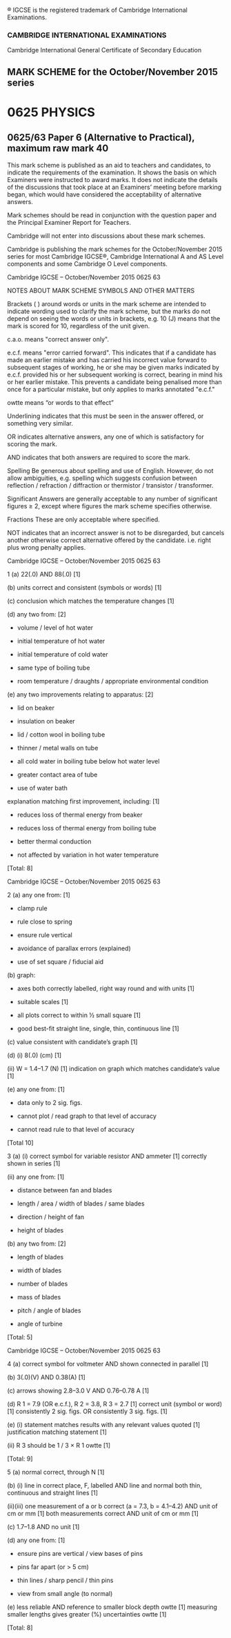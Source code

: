 ® IGCSE is the registered trademark of Cambridge International Examinations. 

### CAMBRIDGE INTERNATIONAL EXAMINATIONS 

Cambridge International General Certificate of Secondary Education 

## MARK SCHEME for the October/November 2015 series 

# 0625 PHYSICS 

## 0625/63 Paper 6 (Alternative to Practical), maximum raw mark 40 

This mark scheme is published as an aid to teachers and candidates, to indicate the requirements of the examination. It shows the basis on which Examiners were instructed to award marks. It does not indicate the details of the discussions that took place at an Examiners’ meeting before marking began, which would have considered the acceptability of alternative answers. 

Mark schemes should be read in conjunction with the question paper and the Principal Examiner Report for Teachers. 

Cambridge will not enter into discussions about these mark schemes. 

Cambridge is publishing the mark schemes for the October/November 2015 series for most Cambridge IGCSE®, Cambridge International A and AS Level components and some Cambridge O Level components. 


 Cambridge IGCSE – October/November 2015 0625 63 

 NOTES ABOUT MARK SCHEME SYMBOLS AND OTHER MATTERS 

Brackets ( ) around words or units in the mark scheme are intended to indicate wording used to clarify the mark scheme, but the marks do not depend on seeing the words or units in brackets, e.g. 10 (J) means that the mark is scored for 10, regardless of the unit given. 

c.a.o. means "correct answer only". 

e.c.f. means "error carried forward". This indicates that if a candidate has made an earlier mistake and has carried his incorrect value forward to subsequent stages of working, he or she may be given marks indicated by e.c.f. provided his or her subsequent working is correct, bearing in mind his or her earlier mistake. This prevents a candidate being penalised more than once for a particular mistake, but only applies to marks annotated "e.c.f." 

owtte means “or words to that effect” 

Underlining indicates that this must be seen in the answer offered, or something very similar. 

OR indicates alternative answers, any one of which is satisfactory for scoring the mark. 

AND indicates that both answers are required to score the mark. 

Spelling Be generous about spelling and use of English. However, do not allow ambiguities, e.g. spelling which suggests confusion between reflection / refraction / diffraction or thermistor / transistor / transformer. 

Significant Answers are generally acceptable to any number of significant figures ≥ 2, except where figures the mark scheme specifies otherwise. 

Fractions These are only acceptable where specified. 

NOT indicates that an incorrect answer is not to be disregarded, but cancels another otherwise correct alternative offered by the candidate. i.e. right plus wrong penalty applies. 


 Cambridge IGCSE – October/November 2015 0625 63 

1 (a) 22(.0) AND 88(.0) [1] 

 (b) units correct and consistent (symbols or words) [1] 

 (c) conclusion which matches the temperature changes [1] 

 (d) any two from: [2] 

- volume / level of hot water 

- initial temperature of hot water 

- initial temperature of cold water 

- same type of boiling tube 

- room temperature / draughts / appropriate environmental condition 

 (e) any two improvements relating to apparatus: [2] 

- lid on beaker 

- insulation on beaker 

- lid / cotton wool in boiling tube 

- thinner / metal walls on tube 

- all cold water in boiling tube below hot water level 

- greater contact area of tube 

- use of water bath 

 explanation matching first improvement, including: [1] 

- reduces loss of thermal energy from beaker 

- reduces loss of thermal energy from boiling tube 

- better thermal conduction 

- not affected by variation in hot water temperature 

 [Total: 8] 


 Cambridge IGCSE – October/November 2015 0625 63 

2 (a) any one from: [1] 

- clamp rule 

- rule close to spring 

- ensure rule vertical 

- avoidance of parallax errors (explained) 

- use of set square / fiducial aid 

 (b) graph: 

- axes both correctly labelled, right way round and with units [1] 

- suitable scales [1] 

- all plots correct to within ½ small square [1] 

- good best-fit straight line, single, thin, continuous line [1] 

 (c) value consistent with candidate’s graph [1] 

 (d) (i) 8(.0) (cm) [1] 

 (ii) W = 1.4–1.7 (N) [1] indication on graph which matches candidate’s value [1] 

 (e) any one from: [1] 

- data only to 2 sig. figs. 

- cannot plot / read graph to that level of accuracy 

- cannot read rule to that level of accuracy 

 [Total 10] 

3 (a) (i) correct symbol for variable resistor AND ammeter [1] correctly shown in series [1] 

 (ii) any one from: [1] 

- distance between fan and blades 

- length / area / width of blades / same blades 

- direction / height of fan 

- height of blades 

 (b) any two from: [2] 

- length of blades 

- width of blades 

- number of blades 

- mass of blades 

- pitch / angle of blades 

- angle of turbine 

 [Total: 5] 


 Cambridge IGCSE – October/November 2015 0625 63 

4 (a) correct symbol for voltmeter AND shown connected in parallel [1] 

 (b) 3(.0)(V) AND 0.38(A) [1] 

 (c) arrows showing 2.8–3.0 V AND 0.76–0.78 A [1] 

 (d) R 1 = 7.9 (OR e.c.f.), R 2 = 3.8, R 3 = 2.7 [1] correct unit (symbol or word) [1] consistently 2 sig. figs. OR consistently 3 sig. figs. [1] 

 (e) (i) statement matches results with any relevant values quoted [1] justification matching statement [1] 

 (ii) R 3 should be 1 / 3 × R 1 owtte [1] 

 [Total: 9] 

5 (a) normal correct, through N [1] 

 (b) (i) line in correct place, F, labelled AND line and normal both thin, continuous and straight lines [1] 

 (ii)(iii) one measurement of a or b correct (a = 7.3, b = 4.1–4.2) AND unit of cm or mm [1] both measurements correct AND unit of cm or mm [1] 

 (c) 1.7–1.8 AND no unit [1] 

 (d) any one from: [1] 

- ensure pins are vertical / view bases of pins 

- pins far apart (or > 5 cm) 

- thin lines / sharp pencil / thin pins 

- view from small angle (to normal) 

 (e) less reliable AND reference to smaller block depth owtte [1] measuring smaller lengths gives greater (%) uncertainties owtte [1] 

 [Total: 8] 


